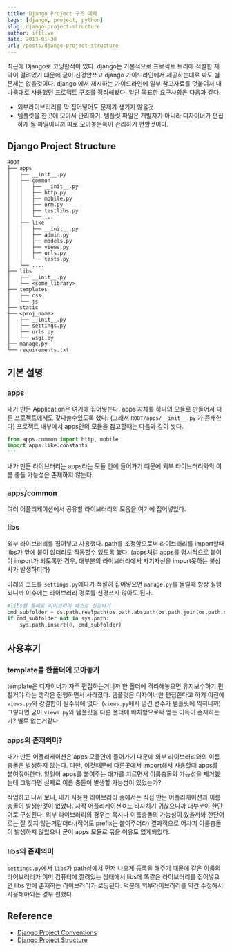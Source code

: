 ```yaml
---
title: Django Project 구조 예제
tags: [django, project, python]
slug: django-project-structure
author: if1live
date: 2013-01-30
url: /posts/django-project-structure
---
```


최근에 Django로 코딩한적이 있다. django는 기본적으로 프로젝트 트리에 적절한 제약이 걸려있기 떄문에 굳이 신경안쓰고 django 가이드라인에서 제공하는대로 짜도 별 문제는 없을것이다. django 에서 제시하는 가이드라인에 일부 참고자료를 덧붙여서 내 나름대로 사용했던 프로젝트 구조를 정리해봤다. 일단 목표한 요구사항은 다음과 같다.

* 외부라이브러리를 막 집어넣어도 문제가 생기지 않을것
* 템플릿을 한곳에 모아서 관리하기. 템플릿 파일은 개발자가 아니라 디자이너가 편집하게 될 파일이니까 따로 모아놓는쪽이 관리하기 편할것이다.

## Django Project Structure

```
ROOT
├── apps
│   ├── __init__.py
│   ├── common
│   │   ├── __init__.py
│   │   ├── http.py
│   │   ├── mobile.py
│   │   ├── orm.py
│   │   ├── testlibs.py
│   │   └── ...
│   ├── like
│   │   ├── __init__.py
│   │   ├── admin.py
│   │   ├── models.py
│   │   ├── views.py
│   │   ├── urls.py
│   │   └── tests.py
│   └── ....
├── libs
│   ├── __init__.py
│   └── <some_library>
├── templates
│   ├── css
│   └── js
├── static
├── <proj_name>
│   ├── __init__.py
│   ├── settings.py
│   ├── urls.py
│   └── wsgi.py
├── manage.py
└── requirements.txt
```

<!--adsense-->

## 기본 설명
### apps
내가 만든 Application은 여기에 집어넣는다. apps 자체를 하나의 모듈로 만들어서 다른 프로젝트에서도 갖다쓸수있도록 했다. (그래서 ```ROOT/apps/__init__.py``` 가 존재한다) 프로젝트 내부에서 apps안의 모듈을 참고할때는 다음과 같이 썻다.
```python
from apps.common import http, mobile
import apps.like.constants
'''
```
내가 만든 라이브러리는 apps라는 모듈 안에 들어가기 떄문에 외부 라이브러리와의 이름 충돌 가능성은 존재하지 않는다.

### apps/common
여러 어플리케이션에서 공유할 라이브러리의 모음을 여기에 집어넣었다. 

### libs
외부 라이브러리를 집어넣고 사용했다. path를 조정함으로써 라이브러리를 import할때 libs가 앞에 붙이 않더라도 작동할수 있도록 했다. (apps처럼 apps를 명시적으로 붙여야 import가 되도록한 경우, 대부분의 라이브러리에서 자기자신을 import못하는 불상사가 발생하더라)

아래의 코드를 ```settings.py```에다가 적절히 집어넣으면 ```manage.py```를 돌릴때 항상 실행되니까 이후에는 라이브러리 경로를 신경쓰지 않아도 된다.
```python
#libs를 통째로 라이브러리 패스로 설정하기
cmd_subfolder = os.path.realpath(os.path.abspath(os.path.join(os.path.split(inspect.getfile( inspect.currentframe() ))[0],"../libs")))
if cmd_subfolder not in sys.path:
    sys.path.insert(0, cmd_subfolder)
```

## 사용후기
### template를 한폴더에 모아놓기
template은 디자이너가 자주 편집하는거니까 한 폴더에 격리해놓으면 유지보수하기 편할거야 라는 생각은 진행하면서 사라졌다. 템플릿은 디자이너만 편집한다고 하기 이전에 ```views.py```와 강결합이 될수밖에 없다. (```views.py```에서 넘긴 변수가 템플릿에 찍히니까) 그렇다면 굳이 ```views.py```와 템플릿을 다른 폴더에 배치함으로써 얻는 이득이 존재하는가? 별로 없는거같다.

### apps의 존재의미?
내가 만든 어플리케이션은 apps 모듈안에 들어가기 때문에 외부 라이브러리와의 이름충돌은 발생하지 않는다. 다만, 이것때문에 다른곳에서 import해서 사용할때 apps를 붙여줘야한다. 일일이 apps를 붙여주는 대가를 치르면서 이름충돌의 가능성을 제거했는데 그렇다면 실제로 이름 충돌이 발생할 가능성이 있었는가? 

작업하고 나서 보니, 내가 사용한 라이브러리 중에서는 직접 만든 어플리케이션과 이름 충돌이 발생한것이 없었다. 자작 어플리케이션ㅇ느 타자치기 귀찮으니까 대부분이 한단어로 구성된다. 외부 라이브러리의 경우는 혹시나 이름충돌의 가능성이 있을까봐 한단어로는 잘 짓지 않는거같더라.(적어도 prefix는 붙여주더라) 결과적으로 어차피 이름충돌이 발생하지 않았으니 굳이 apps 모듈로 묶을 이유도 없게되었다.

### libs의 존재의미
```settings.py```에서 ```libs```가 path상에서 먼저 나오게 등록을 해주기 때문에 같은 이름의 라이브러리가 이미 컴퓨터에 깔려있는 상태에서 libs에 똑같은 라이브러리를 집어넣으면 libs 안에 존재하는 라이브러리가 로딩된다. 덕분에 외부라이브러리를 약간 수정해서 사용해야되는 경우 편했다.

## Reference
* [Django Project Conventions](http://blog.zacharyvoase.com/2010/02/03/django-project-conventions/)
* [Django Project Structure](http://www.deploydjango.com/django_project_structure/index.html)

